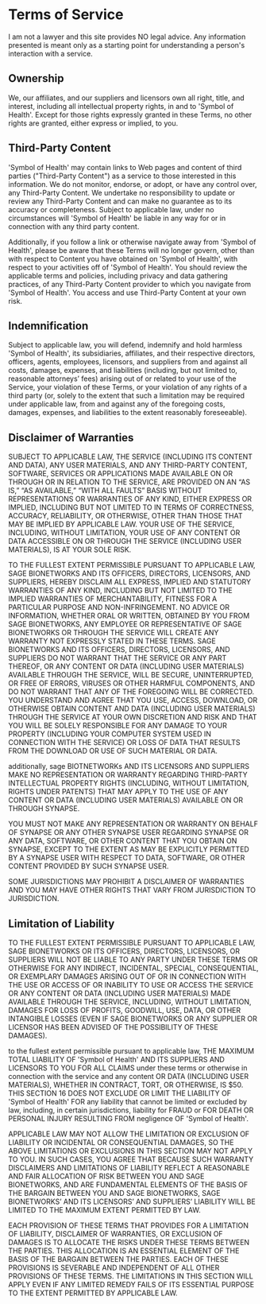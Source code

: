 # Terms of Service

I am not a lawyer and this site provides NO legal advice. Any information presented is meant only as a starting point for understanding a person's interaction with a service.


## Ownership 

We, our affiliates, and our suppliers and licensors own all right, title, and interest, including all intellectual property rights, in and to 'Symbol of Health'. Except for those rights expressly granted in these Terms, no other rights are granted, either express or implied, to you.

## Third-Party Content
 

'Symbol of Health' may contain links to Web pages and content of third parties ("Third-Party Content") as a service to those interested in this information. We do not monitor, endorse, or adopt, or have any control over, any Third-Party Content. We undertake no responsibility to update or review any Third-Party Content and can make no guarantee as to its accuracy or completeness. Subject to applicable law, under no circumstances will 'Symbol of Health' be liable in any way for or in connection with any third party content.

Additionally, if you follow a link or otherwise navigate away from 'Symbol of Health', please be aware that these Terms will no longer govern, other than with respect to Content you have obtained on 'Symbol of Health', with respect to your activities off of 'Symbol of Health'. You should review the applicable terms and policies, including privacy and data gathering practices, of any Third-Party Content provider to which you navigate from 'Symbol of Health'. You access and use Third-Party Content at your own risk.

## Indemnification

Subject to applicable law, you will defend, indemnify and hold harmless 'Symbol of Health', its subsidiaries, affiliates, and their respective directors, officers, agents, employees, licensors, and suppliers from and against all costs, damages, expenses, and liabilities (including, but not limited to, reasonable attorneys’ fees) arising out of or related to your use of the Service, your violation of these Terms, or your violation of any rights of a third party (or, solely to the extent that such a limitation may be required under applicable law, from and against any of the foregoing costs, damages, expenses, and liabilities to the extent reasonably foreseeable).

## Disclaimer of Warranties

SUBJECT TO APPLICABLE LAW, THE SERVICE (INCLUDING ITS CONTENT AND DATA), ANY USER MATERIALS, AND ANY THIRD-PARTY CONTENT, SOFTWARE, SERVICES OR APPLICATIONS MADE AVAILABLE ON OR THROUGH OR IN RELATION TO THE SERVICE, ARE PROVIDED ON AN “AS IS,” “AS AVAILABLE,” “WITH ALL FAULTS” BASIS WITHOUT REPRESENTATIONS OR WARRANTIES OF ANY KIND, EITHER EXPRESS OR IMPLIED, INCLUDING BUT NOT LIMITED TO IN TERMS OF CORRECTNESS, ACCURACY, RELIABILITY, OR OTHERWISE, OTHER THAN THOSE THAT MAY BE IMPLIED BY APPLICABLE LAW. YOUR USE OF THE SERVICE, INCLUDING, WITHOUT LIMITATION, YOUR USE OF ANY CONTENT OR DATA ACCESSIBLE ON OR THROUGH THE SERVICE (INCLUDING USER MATERIALS), IS AT YOUR SOLE RISK.

TO THE FULLEST EXTENT PERMISSIBLE PURSUANT TO APPLICABLE LAW, SAGE BIONETWORKS AND ITS OFFICERS, DIRECTORS, LICENSORS, AND SUPPLIERS, HEREBY DISCLAIM ALL EXPRESS, IMPLIED AND STATUTORY WARRANTIES OF ANY KIND, INCLUDING BUT NOT LIMITED TO THE IMPLIED WARRANTIES OF MERCHANTABILITY, FITNESS FOR A PARTICULAR PURPOSE AND NON-INFRINGEMENT. NO ADVICE OR INFORMATION, WHETHER ORAL OR WRITTEN, OBTAINED BY YOU FROM SAGE BIONETWORKS, ANY EMPLOYEE OR REPRESENTATIVE OF SAGE BIONETWORKS OR THROUGH THE SERVICE WILL CREATE ANY WARRANTY NOT EXPRESSLY STATED IN THESE TERMS. SAGE BIONETWORKS AND ITS OFFICERS, DIRECTORS, LICENSORS, AND SUPPLIERS DO NOT WARRANT THAT THE SERVICE OR ANY PART THEREOF, OR ANY CONTENT OR DATA (INCLUDING USER MATERIALS) AVAILABLE THROUGH THE SERVICE, WILL BE SECURE, UNINTERRUPTED, OR FREE OF ERRORS, VIRUSES OR OTHER HARMFUL COMPONENTS, AND DO NOT WARRANT THAT ANY OF THE FOREGOING WILL BE CORRECTED. YOU UNDERSTAND AND AGREE THAT YOU USE, ACCESS, DOWNLOAD, OR OTHERWISE OBTAIN CONTENT AND DATA (INCLUDING USER MATERIALS) THROUGH THE SERVICE AT YOUR OWN DISCRETION AND RISK AND THAT YOU WILL BE SOLELY RESPONSIBLE FOR ANY DAMAGE TO YOUR PROPERTY (INCLUDING YOUR COMPUTER SYSTEM USED IN CONNECTION WITH THE SERVICE) OR LOSS OF DATA THAT RESULTS FROM THE DOWNLOAD OR USE OF SUCH MATERIAL OR DATA.

additionally, sage BIOTNETWORKs AND ITS LICENSORS AND SUPPLIERS MAKE NO REPRESENTATION OR WARRANTY REGARDING THIRD-PARTY INTELLECTUAL PROPERTY RIGHTS (INCLUDING, WITHOUT LIMITATION, RIGHTS UNDER PATENTS) THAT MAY APPLY TO THE USE OF ANY CONTENT OR DATA (INCLUDING USER MATERIALS) AVAILABLE ON OR THROUGH SYNAPSE.

YOU MUST NOT MAKE ANY REPRESENTATION OR WARRANTY ON BEHALF OF SYNAPSE OR ANY OTHER SYNAPSE USER REGARDING SYNAPSE OR ANY DATA, SOFTWARE, OR OTHER CONTENT THAT YOU OBTAIN ON SYNAPSE, EXCEPT TO THE EXTENT AS MAY BE EXPLICITLY PERMITTED BY A SYNAPSE USER WITH RESPECT TO DATA, SOFTWARE, OR OTHER CONTENT PROVIDED BY SUCH SYNAPSE USER.

SOME JURISDICTIONS MAY PROHIBIT A DISCLAIMER OF WARRANTIES AND YOU MAY HAVE OTHER RIGHTS THAT VARY FROM JURISDICTION TO JURISDICTION.

## Limitation of Liability

TO THE FULLEST EXTENT PERMISSIBLE PURSUANT TO APPLICABLE LAW, SAGE BIONETWORKS OR ITS OFFICERS, DIRECTORS, LICENSORS, OR SUPPLIERS WILL NOT BE LIABLE TO ANY PARTY UNDER THESE TERMS OR OTHERWISE FOR ANY INDIRECT, INCIDENTAL, SPECIAL, CONSEQUENTIAL, OR EXEMPLARY DAMAGES ARISING OUT OF OR IN CONNECTION WITH THE USE OR ACCESS OF OR INABILITY TO USE OR ACCESS THE SERVICE OR ANY CONTENT OR DATA (INCLUDING USER MATERIALS) MADE AVAILABLE THROUGH THE SERVICE, INCLUDING, WITHOUT LIMITATION, DAMAGES FOR LOSS OF PROFITS, GOODWILL, USE, DATA, OR OTHER INTANGIBLE LOSSES (EVEN IF SAGE BIONETWORKS OR ANY SUPPLIER OR LICENSOR HAS BEEN ADVISED OF THE POSSIBILITY OF THESE DAMAGES).

to the fullest extent permissible pursuant to applicable law, THE MAXIMUM TOTAL LIABILITY OF 'Symbol of Health' AND ITS SUPPLIERS AND LICENSORS TO YOU FOR ALL CLAIMS under these terms or otherwise in connection with the service and any content OR DATA (INCLUDING USER MATERIALS), WHETHER IN CONTRACT, TORT, OR OTHERWISE, IS $50. THIS SECTION 16 DOES NOT EXCLUDE OR LIMIT THE LIABILITY OF 'Symbol of Health' FOR any liability that cannot be limited or excluded by law, including, in certain jurisdictions, liability for FRAUD or FOR DEATH OR PERSONAL INJURY RESULTING FROM negligence OF 'Symbol of Health'.

APPLICABLE LAW MAY NOT ALLOW THE LIMITATION OR EXCLUSION OF LIABILITY OR INCIDENTAL OR CONSEQUENTIAL DAMAGES, SO THE ABOVE LIMITATIONS OR EXCLUSIONS IN THIS SECTION MAY NOT APPLY TO YOU. IN SUCH CASES, YOU AGREE THAT BECAUSE SUCH WARRANTY DISCLAIMERS AND LIMITATIONS OF LIABILITY REFLECT A REASONABLE AND FAIR ALLOCATION OF RISK BETWEEN YOU AND SAGE BIONETWORKS, AND ARE FUNDAMENTAL ELEMENTS OF THE BASIS OF THE BARGAIN BETWEEN YOU AND SAGE BIONETWORKS, SAGE BIONETWORKS’ AND ITS LICENSORS’ AND SUPPLIERS’ LIABILITY WILL BE LIMITED TO THE MAXIMUM EXTENT PERMITTED BY LAW.

EACH PROVISION OF THESE TERMS THAT PROVIDES FOR A LIMITATION OF LIABILITY, DISCLAIMER OF WARRANTIES, OR EXCLUSION OF DAMAGES IS TO ALLOCATE THE RISKS UNDER THESE TERMS BETWEEN THE PARTIES. THIS ALLOCATION IS AN ESSENTIAL ELEMENT OF THE BASIS OF THE BARGAIN BETWEEN THE PARTIES. EACH OF THESE PROVISIONS IS SEVERABLE AND INDEPENDENT OF ALL OTHER PROVISIONS OF THESE TERMS. THE LIMITATIONS IN THIS SECTION WILL APPLY EVEN IF ANY LIMITED REMEDY FAILS OF ITS ESSENTIAL PURPOSE TO THE EXTENT PERMITTED BY APPLICABLE LAW.

